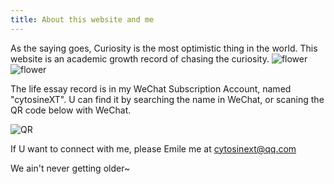 ```yaml
---
title: About this website and me
---
```


As the saying goes, Curiosity is the most optimistic thing in the world. This website is an academic growth record of chasing the curiosity. 
![flower](https://github.com/cytosineXT/alembic-kit/assets/63288867/e67ac232-8530-4945-899d-1af402b5c824)![flower](https://github.com/cytosineXT/alembic-kit/assets/63288867/e67ac232-8530-4945-899d-1af402b5c824)


The life essay record is in my WeChat Subscription Account, named "cytosineXT". U can find it by searching the name in WeChat, or scaning the QR code below with WeChat.

![QR](https://github.com/cytosineXT/alembic-kit/assets/63288867/40ac3e48-2bd4-406e-8273-2c23b2fb1adc)

If U want to connect with me, please Emile me at cytosinext@qq.com

We ain't never getting older~


